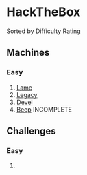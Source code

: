 # HackTheBox
Sorted by Difficulty Rating

## Machines
### Easy
1. [Lame](https://github.com/HippoEug/HackTheBox/blob/main/Lame.md)
2. [Legacy](https://github.com/HippoEug/HackTheBox/blob/main/Legacy.md)
3. [Devel](https://github.com/HippoEug/HackTheBox/blob/main/Devel.md)
4. [Beep](https://github.com/HippoEug/HackTheBox/blob/main/Beep.md) INCOMPLETE

## Challenges
### Easy
1.

